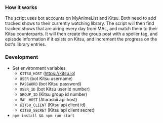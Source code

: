 ### How it works

The script uses bot accounts on MyAnimeList and Kitsu. Both need to add tracked shows to their currently watching library. The script will then find tracked shows that are airing every day from MAL, and match them to their Kitsu counterparts. It will then create the group post with a spoiler tag, and episode information if it exists on Kitsu, and increment the progress on the bot's library entries.

### Development

- Set environment variables
    - `KITSU_HOST` (https://kitsu.io)
    - `USER` (bot Kitsu username)
    - `PASSWORD` (bot Kitsu password)
    - `USER_ID` (bot Kitsu user id number)
    - `GROUP_ID` (Kitsu group id number)
    - `MAL_HOST` (Atarashii api host)
    - `KITSU_CLIENT` (Kitsu api client id)
    - `KITSU_SECRET` (Kitsu api client secret)
- `npm install && npm run start`
